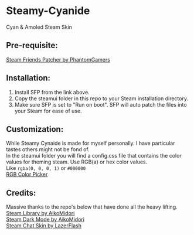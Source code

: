 # Steamy-Cyanide

Cyan &amp; Amoled Steam Skin

## Pre-requisite:
[Steam Friends Patcher by PhantomGamers](https://github.com/PhantomGamers/SFP/)

## Installation:

1. Install SFP from the link above.
2. Copy the steamui folder in this repo to your Steam installation directory.
3. Make sure SFP is set to "Run on boot". SFP will auto patch the files into your Steam for ease of use.

## Customization:

While Steamy Cynaide is made for myself personally. I have particular tastes others might not be fond of.<br>
In the steamui folder you will find a config.css file that contains the color values for theming steam. Use RGB(a) or hex color values.<br>
Like `rgba(0, 0, 0, 1)` or `#000000` <br>
[RGB Color Picker](https://www.rapidtables.com/web/color/RGB_Color.html)

## Credits:
Massive thanks to the repo's below that have done all the heavy lifting. <br>
[Steam Library by AikoMidori](https://github.com/AikoMidori/steam-library)<br>
[Steam Dark Mode by AikoMidori](https://github.com/AikoMidori/steam-dark-mode)<br>
[Steam Chat Skin by LazerFlash](https://github.com/LaserFlash/steam-chat-skin)